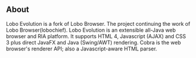 About
-------
Lobo Evolution is a fork of Lobo Browser. The project continuing the work of Lobo Browser(lobochief). Lobo Evolution is an extensible all-Java web browser and RIA platform. It supports HTML 4, Javascript (AJAX) and CSS 3 plus direct JavaFX and Java (Swing/AWT) rendering. Cobra is the web browser's renderer API; also a Javascript-aware HTML parser.